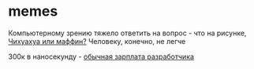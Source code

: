 # memes

Компьютерному зрению тяжело ответить на вопрос - что на рисунке, [Чихуахуа или маффин?](https://www.freecodecamp.org/news/chihuahua-or-muffin-my-search-for-the-best-computer-vision-api-cbda4d6b425d/) Человеку, конечно, не легче

300к в наносекунду - [обычная зарплата разработчика](https://habr.com/ru/post/570430/)
